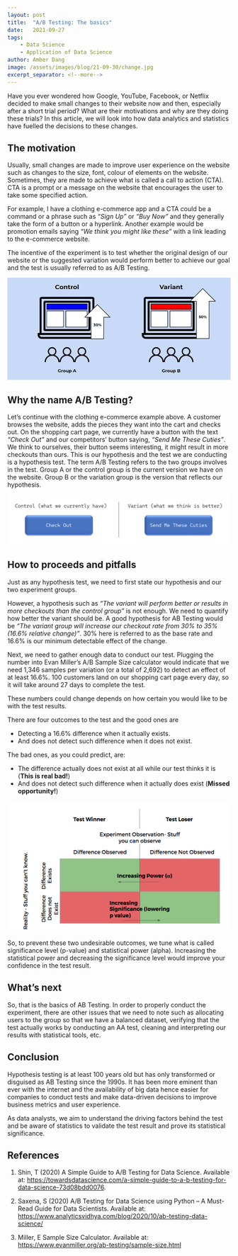 ```yaml
---
layout: post
title:  "A/B Testing: The basics"
date:   2021-09-27
tags: 
    - Data Science
    - Application of Data Science
author: Amber Dang
image: /assets/images/blog/21-09-30/change.jpg
excerpt_separator: <!--more-->
---
```


Have you ever wondered how Google, YouTube, Facebook, or Netflix decided to make small changes to their website now and then, especially after a short trial period? What are their motivations and why are they doing these trials? In this article, we will look into how data analytics and statistics have fuelled the decisions to these changes.

<!--more-->

## The motivation

Usually, small changes are made to improve user experience on the website such as changes to the size, font, colour of elements on the website. Sometimes, they are made to achieve what is called a call to action (CTA). CTA is a prompt or a message on the website that encourages the user to take some specified action.

For example, I have a clothing e-commerce app and a CTA could be a command or a phrase such as *“Sign Up”* or *“Buy Now”* and they generally take the form of a button or a hyperlink. Another example would be promotion emails saying *“We think you might like these”* with a link leading to the e-commerce website.

The incentive of the experiment is to test whether the original design of our website or the suggested variation would perform better to achieve our goal and the test is usually referred to as A/B Testing.


![](/assets/images/blog/21-09-30/ab-testing.png)


## Why the name A/B Testing?

Let’s continue with the clothing e-commerce example above. A customer browses the website, adds the pieces they want into the cart and checks out. On the shopping cart page, we currently have a button with the text *“Check Out”* and our competitors’ button saying, *“Send Me These Cuties”*. We think to ourselves, their button seems interesting, it might result in more checkouts than ours. This is our hypothesis and the test we are conducting is a hypothesis test.
The term A/B Testing refers to the two groups involves in the test. Group A or the control group is the current version we have on the website. Group B or the variation group is the version that reflects our hypothesis.

![](/assets/images/blog/21-09-30/control-variant.png)

## How to proceeds and pitfalls

Just as any hypothesis test, we need to first state our hypothesis and our two experiment groups.

However, a hypothesis such as *“The variant will perform better or results in more checkouts than the control group”* is not enough. We need to quantify how better the variant should be. A good hypothesis for AB Testing would be *“The variant group will increase our checkout rate from 30% to 35% (16.6% relative change)”*. 30% here is referred to as the base rate and 16.6% is our minimum detectable effect of the change.

Next, we need to gather enough data to conduct our test. Plugging the number into Evan Miller’s A/B Sample Size calculator would indicate that we need 1,346 samples per variation (or a total of 2,692) to detect an effect of at least 16.6%. 100 customers land on our shopping cart page every day, so it will take around 27 days to complete the test.

These numbers could change depends on how certain you would like to be with the test results.

There are four outcomes to the test and the good ones are
-   Detecting a 16.6% difference when it actually exists.
-   And does not detect such difference when it does not exist.


The bad ones, as you could predict, are:
-   The difference actually does not exist at all while our test thinks it is (**This is real bad!**)
-   And does not detect such difference when it actually does exist (**Missed opportunity!**)

![](/assets/images/blog/21-09-30/power-alpha.png)

So, to prevent these two undesirable outcomes, we tune what is called significance level (p-value) and statistical power (alpha). Increasing the statistical power and decreasing the significance level would improve your confidence in the test result.


## What’s next

So, that is the basics of AB Testing. In order to properly conduct the experiment, there are other issues that we need to note such as allocating users to the group so that we have a balanced dataset, verifying that the test actually works by conducting an AA test, cleaning and interpreting our results with statistical tools, etc.

## Conclusion

Hypothesis testing is at least 100 years old but has only transformed or disguised as AB Testing since the 1990s. It has been more eminent than ever with the internet and the availability of big data hence easier for companies to conduct tests and make data-driven decisions to improve business metrics and user experience.

As data analysts, we aim to understand the driving factors behind the test and be aware of statistics to validate the test result and prove its statistical significance.

## References

1. Shin, T (2020) A Simple Guide to A/B Testing for Data Science. Available at:  <https://towardsdatascience.com/a-simple-guide-to-a-b-testing-for-data-science-73d08bdd0076>.

2. Saxena, S (2020) A/B Testing for Data Science using Python – A Must-Read Guide for Data Scientists. Available at: <https://www.analyticsvidhya.com/blog/2020/10/ab-testing-data-science/>

3.	Miller, E Sample Size Calculator. Available at: <https://www.evanmiller.org/ab-testing/sample-size.html>